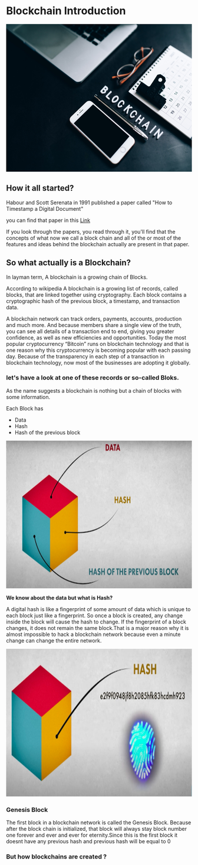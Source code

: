 # Blockchain Introduction

<img src="https://github.com/anshu109/Blockchain-Developer-TECH-IS-Bootcamp/blob/main/Images/Blockchain_intro.jpg" width="1800" height="400"/>

## How it all started?

Habour and Scott Serenata in 1991 published a paper called "How to Timestamp a Digital Document" 

you can find that paper in this <a href="http://www.anf.es/pdf/Haber_Stornetta.pdf">Link<a/>

If you look through the papers, you read through it, you'll find that the concepts of what now we call a block chain and all of the or most of the features and ideas behind the blockchain actually are present in that paper.

## So what actually is a Blockchain?
  
  In layman term, A blockchain is a growing chain of Blocks. 
  
According to wikipedia A blockchain is a growing list of records, called blocks, that are linked together using cryptography. Each block contains a cryptographic hash of the previous block, a timestamp, and transaction data.
  
 A blockchain network can track orders, payments, accounts, production and much more. And because members share a single view of the truth, you can see all details of a transaction end to end, giving you greater confidence, as well as new efficiencies and opportunities.
Today the most popular cryptocurrency  “Bitcoin” runs on blockchain technology and that is one reason why this cryptocurrency is becoming popular with each passing day. Because of the transparency in each step of a transaction in blockchain technology, now most of the businesses are adopting it globally.

  
 ### let's have a look at one of these records or so-called Bloks.
  
As the name suggests a blockchain is nothing but a chain of blocks with some information.
  
Each Block has
- Data
- Hash
- Hash of the previous block
  
<img src="https://github.com/anshu109/Blockchain-Developer-TECH-IS-Bootcamp/blob/main/Images/Block.png" width="800" height="400"/>
  
**We know about the data but what is Hash?**
  
A digital hash is like a fingerprint of some amount of data  which is unique to each block just like a fingerprint. So once a block is created, any change inside the block will cause the hash to change. If the fingerprint of a block changes, it does not remain the same block.That is a major reason why it is almost impossible to hack a blockchain network because even a minute change can change the entire network.
  
  <img src="https://github.com/anshu109/Blockchain-Developer-TECH-IS-Bootcamp/blob/main/Images/hash.png" width="800" height="400"/>
  

### Genesis Block
  The first block in a blockchain network is called the Genesis Block. Because after the block chain is initialized, that block will always stay block number one forever and ever and ever for eternity.Since this is the first block it doesnt have any previous hash and previous hash will be equal to 0
 
### But how blockchains are created ?
  
  
  
